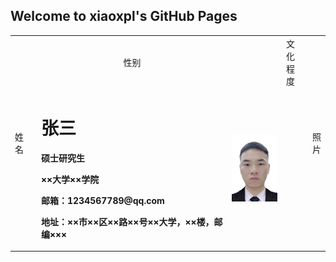 ## Welcome to xiaoxpl's GitHub Pages
<p>
<table border="0" cellspacing="0px"
		   style="margin:auto;"
		   width="800px">
  <tr height="50"  style="text-align: center;">
			<td rowspan="2" >姓名</td>
            <td rowspan="2" width="100">  </td>
			<td width="100">性别</td>
			<td width="100">  </td>
			<td>文化程度</td>
			<td width="100"></td>
			<td  rowspan="3" width="120">照片</td>
		</tr>
  <tr>
    <td width="75%">
      <h1>张三</h1>
      <p><b>硕士研究生</b></p>
      <p><b>××大学××学院</b></p>
      <p><b>邮箱：1234567789@qq.com</b></p>
      <p><b>地址：××市××区××路××号××大学，××楼，邮编×××</b></p>
    </td>
    <td width="25%">
      <img src="/xiaoxpl.jpg" width="100%">  
    </td>
  </tr>
</table>
</p>




